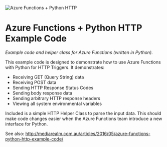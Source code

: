 ![Azure Functions + Python HTTP](http://mediarealm.com.au/wp-content/uploads/2016/05/Azure-Functions-Python-HTTP.png)

# Azure Functions + Python HTTP Example Code
*Example code and helper class for Azure Functions (written in Python).*

This example code is designed to demonstrate how to use Azure Functions with Python for HTTP Triggers. It demonstrates:

* Receiving GET (Query String) data
* Receiving POST data
* Sending HTTP Response Status Codes
* Sending body response data
* Sending arbitrary HTTP response headers
* Viewing all system environmental variables

Included is a simple HTTP Helper Class to parse the input data. This should make code changes easier when the Azure Functions team introduce a new interface for Python.

See also: http://mediarealm.com.au/articles/2016/05/azure-functions-python-http-example-code/
